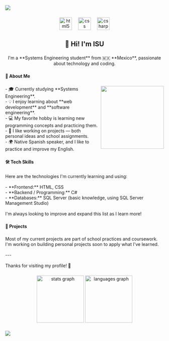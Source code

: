 <div>
  <img style="100%" src="https://capsule-render.vercel.app/api?type=waving&height=100&section=header&reversal=false&fontSize=70&fontColor=FFFFFF&fontAlign=50&fontAlignY=50&stroke=-&descSize=20&descAlign=50&descAlignY=50&color=gradient"  />
</div>

###

<div align="center">
  <img src="https://cdn.jsdelivr.net/gh/devicons/devicon/icons/html5/html5-plain-wordmark.svg" height="40" alt="html5 logo"  />
  <img width="12" />
  <img src="https://cdn.jsdelivr.net/gh/devicons/devicon/icons/css3/css3-plain-wordmark.svg" height="40" alt="css logo"  />
  <img width="12" />
  <img src="https://cdn.jsdelivr.net/gh/devicons/devicon/icons/csharp/csharp-line.svg" height="40" alt="csharp logo"  />
</div>

###

<h2 align="center"> 👋 Hi! I'm ISU</h2>

###

<p align="center">I'm a **Systems Engineering student** from 🇲🇽 **Mexico**, passionate about technology and coding.</p>

###

<h4 align="left"> 🚀 About Me</h4>

###

<img align="right" height="200" src="https://i.imgflip.com/65efzo.gif"  />

###

<p align="left">- 🎓 Currently studying **Systems Engineering**.<br>- 💡 I enjoy learning about **web development** and **software engineering**.<br>- 💻 My favorite hobby is learning new programming concepts and practicing them.<br>- 🤝 I like working on projects — both personal ideas and school assignments.<br>- 🌍 Native Spanish speaker, and I like to practice and improve my English.</p>

###

<h4 align="left"> 🛠️ Tech Skills</h4>

###

<p align="left">Here are the technologies I'm currently learning and using:<br><br>- **Frontend:** HTML, CSS<br>- **Backend / Programming:** C#<br>- **Databases:** SQL Server (basic knowledge, using SQL Server Management Studio)<br><br>I'm always looking to improve and expand this list as I learn more!</p>

###

<h4 align="left"> 📘 Projects</h4>

###

<p align="left">Most of my current projects are part of school practices and coursework. I'm working on building personal projects soon to apply what I've learned.<br><br>---<br><br>Thanks for visiting my profile! 🚀</p>

###

<div align="center">
  <img src="https://github-readme-stats.vercel.app/api?username=Isu-682&hide_title=false&hide_rank=false&show_icons=true&include_all_commits=true&count_private=true&disable_animations=false&theme=dracula&locale=en&hide_border=true&order=1" height="150" alt="stats graph"  />
  <img src="https://github-readme-stats.vercel.app/api/top-langs?username=Isu-682&locale=en&hide_title=false&layout=compact&card_width=320&langs_count=5&theme=dracula&hide_border=true&order=2" height="150" alt="languages graph"  />
</div>

###

<div>
  <img style="100%" src="https://capsule-render.vercel.app/api?type=waving&height=100&section=footer&reversal=false&fontSize=70&fontColor=FFFFFF&fontAlign=50&fontAlignY=50&rotate=0&stroke=-&descSize=20&descAlign=50&descAlignY=50&color=gradient"  />
</div>

###
